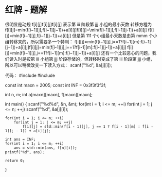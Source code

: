 # 红牌 - 题解

很明显是动规
f[i][j]f[i][j]f[i][j] 表示第 iii 阶段第 jjj 小组的最小天数
转移方程为
f[i][j]=min⁡(f[i−1][j],f[i−1][j−1])+a[i][j]f[i][j]=\min(f[i-1][j],f[i-1][j-1])+a[i][j]
f[i][j]=min(f[i−1][j],f[i−1][j−1])+a[i][j]
但是第 111 个小组最小天数是由第 mmm 个小组转移来的，所以需要多一个特判：
f[i][j]=min(f[i−1][j],j==1?f[i−1][m]:f[i−1][j−1])+a[i][j]f[i][j]=min(f[i-1][j],j==1?f[i-1][m]:f[i-1][j-1])+a[i][j]
f[i][j]=min(f[i−1][j],j==1?f[i−1][m]:f[i−1][j−1])+a[i][j]
还有一个比较恶心的问题，我们读入时是按第 iii 小组第 jjj 阶段存储的，但转移时变成了第 iii 阶段第 jjj 小组，所以可以稍微改变一下读入方式：
    scanf("%d", &a[j][i]);

代码：
#include<cstdio>
#include<algorithm>

const int maxn = 2005;
const int INF = 0x3f3f3f3f;

int n, m;
int a[maxn][maxn], f[maxn][maxn];

int main() {
    scanf("%d%d", &n, &m);
    for(int i = 1; i <= m; ++i)
        for(int j = 1; j <= n; ++j)
            scanf("%d", &a[j][i]);
    
    for(int i = 1; i <= n; ++i)
        for(int j = 1; j <= m; ++j)
            f[i][j] = std::min(f[i - 1][j], j == 1 ? f[i - 1][m] : f[i - 1][j - 1]) + a[i][j];
    
    int ans = INF;
    for(int i = 1; i <= m; ++i)
        ans = std::min(ans, f[n][i]);
    printf("%d", ans);
    
    return 0;
}

 